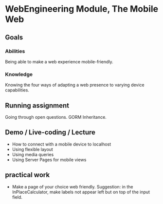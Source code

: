 # WebEngineering Module, The Mobile Web

## Goals

### Abilities
Being able to make a web experience mobile-friendly.

### Knowledge
Knowing the four ways of adapting a web presence to varying
device capabilities.


## Running assignment

Going through open questions.
GORM Inheritance.


## Demo / Live-coding / Lecture

- How to connect with a mobile device to localhost
- Using flexible layout
- Using media queries
- Using Server Pages for mobile views

## practical work

- Make a page of your choice web friendly.
  Suggestion: in the InPlaceCalculator, make labels not appear left but on top of the input field.
